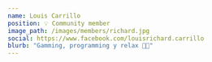 ```yaml
---
name: Louis Carrillo
position: 💡 Community member
image_path: /images/members/richard.jpg
social: https://www.facebook.com/louisrichard.carrillo
blurb: "Gamming, programming y relax 🤙🏿"
---
```

